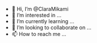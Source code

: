 - 👋 Hi, I’m @ClaraMikami
- 👀 I’m interested in ...
- 🌱 I’m currently learning ...
- 💞️ I’m looking to collaborate on ...
- 📫 How to reach me ...

<!---
ClaraMikami/ClaraMikami is a ✨ special ✨ repository because its `README.md` (this file) appears on your GitHub profile.
You can click the Preview link to take a look at your changes.
--->

